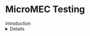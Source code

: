 # MicroMEC Testing

<todo>
Introduction

<Details about Additional tests required for this Blue Print in addition to the Akraino Validation Feature Project>
Akarino Test Group Information

<The Testing Ecosystem>

Testing Working Group Resources
Overall Test Architecture

Describe  the components of Test set up
Test Bed
Test Framework
Traffic Generator


Test API description
<Akraino common tests>
The Test inputs
Test Procedure
Expected output
Test Results
<Blueprint extension tests>
The Test inputs
Test Procedure
Expected output
Test Results
<Feature Project Tests>
The Test inputs
Test Procedure
Expected output
Test Results


<BluVal Tests>
The Test inputs
Test Procedure
Expected output
Test Results


Test Dashboards

Single pane view of how the test score looks like for the Blue print.

	
	
	
	


Additional Testing
Bottlenecks/Errata
